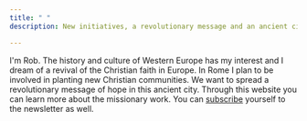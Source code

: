 ```yaml
---
title: " "
description: New initiatives, a revolutionary message and an ancient city

---
```

I'm Rob. The history and culture of Western Europe has my interest and I dream of a revival of the Christian faith in Europe. In Rome I plan to be involved in planting new Christian communities. We want to spread a revolutionary message of hope in this ancient city. Through this website you can learn more about the missionary work. You can [subscribe](http://eepurl.com/gnTI9z "Subscribe newsletter") yourself to the newsletter as well.